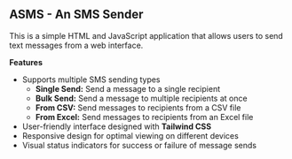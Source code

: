 ## ASMS - An SMS Sender

This is a simple HTML and JavaScript application that allows users to send text messages from a web interface.

**Features**
* Supports multiple SMS sending types
    * **Single Send:** Send a message to a single recipient
    * **Bulk Send:** Send a message to multiple recipients at once
    * **From CSV:** Send messages to recipients from a CSV file
    * **From Excel:** Send messages to recipients from an Excel file
* User-friendly interface designed with **Tailwind CSS**
* Responsive design for optimal viewing on different devices
* Visual status indicators for success or failure of message sends
